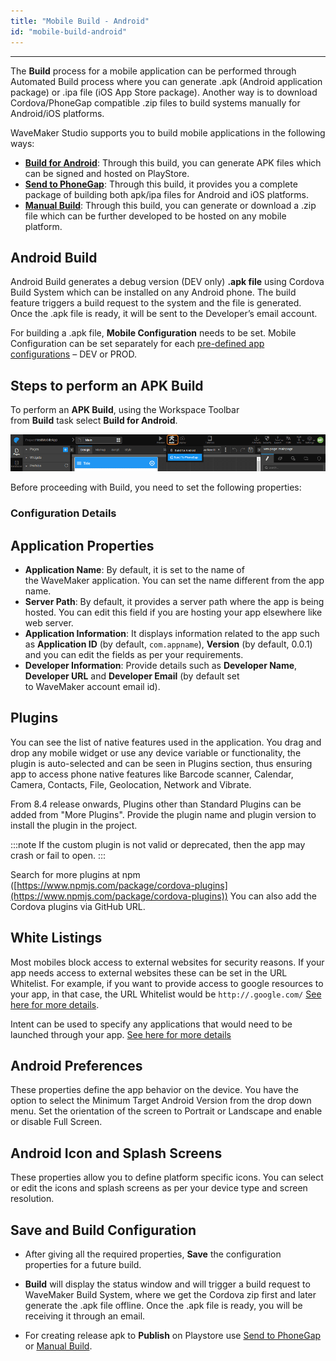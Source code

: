 ```yaml
---
title: "Mobile Build - Android"
id: "mobile-build-android"
---
```

---

The **Build** process for a mobile application can be performed through Automated Build process where you can generate .apk (Android application package) or .ipa file (iOS App Store package). Another way is to download Cordova/PhoneGap compatible .zip files to build systems manually for Android/iOS platforms.

WaveMaker Studio supports you to build mobile applications in the following ways:

- **[Build for Android](#android)**: Through this build, you can generate APK files which can be signed and hosted on PlayStore.
- [**Send to PhoneGap**](/learn/hybrid-mobile/mobile-build-phonegap/): Through this build, it provides you a complete package of building both apk/ipa files for Android and iOS platforms.
- **[Manual Build](/learn/hybrid-mobile/mobile-build-manual/)**: Through this build, you can generate or download a .zip file which can be further developed to be hosted on any mobile platform.

## Android Build

Android Build generates a debug version (DEV only) **.apk file** using Cordova Build System which can be installed on any Android phone. The build feature triggers a build request to the system and the file is generated. Once the .apk file is ready, it will be sent to the Developer’s email account.

For building a .apk file, **Mobile Configuration** needs to be set. Mobile Configuration can be set separately for each [pre-defined app configurations](/learn/app-development/deployment/configuration-profiles/) – DEV or PROD.

## Steps to perform an APK Build

To perform an **APK Build**, using the Workspace Toolbar from **Build** task select **Build for Android**.

[![](/learn/assets/mobile_build.png)](/learn/assets/mobile_build.png)

Before proceeding with Build, you need to set the following properties:

### Configuration Details

## Application Properties

- **Application Name**: By default, it is set to the name of the WaveMaker application. You can set the name different from the app name.
- **Server Path**: By default, it provides a server path where the app is being hosted. You can edit this field if you are hosting your app elsewhere like web server.
- **Application Information**: It displays information related to the app such as **Application ID** (by default, `com.appname`), **Version** (by default, 0.0.1) and you can edit the fields as per your requirements.
- **Developer Information**: Provide details such as **Developer Name**, **Developer URL** and **Developer Email** (by default set to WaveMaker account email id).

## Plugins
You can see the list of native features used in the application. You drag and drop any mobile widget or use any device variable or functionality, the plugin is auto-selected and can be seen in Plugins section, thus ensuring app to access phone native features like Barcode scanner, Calendar, Camera, Contacts, File, Geolocation, Network and Vibrate.
        
From 8.4 release onwards, Plugins other than Standard Plugins can be added from "More Plugins". Provide the plugin name and plugin version to install the plugin in the project. 

:::note
If the custom plugin is not valid or deprecated, then the app may crash or fail to open. 
:::

Search for more plugins at npm ([https://www.npmjs.com/package/cordova-plugins](https://www.npmjs.com/package/cordova-plugins)) You can also add the Cordova plugins via GitHub URL.
        
## White Listings

Most mobiles block access to external websites for security reasons. If your app needs access to external websites these can be set in the URL Whitelist. For example, if you want to provide access to google resources to your app, in that case, the URL Whitelist would be `http://.google.com/` [See here for more details](https://github.com/apache/cordova-plugin-whitelist#navigation-whitelist). 

Intent can be used to specify any applications that would need to be launched through your app. [See here for more details](https://github.com/apache/cordova-plugin-whitelist#intent-whitelist)

## Android Preferences
These properties define the app behavior on the device. You have the option to select the Minimum Target Android Version from the drop down menu. Set the orientation of the screen to Portrait or Landscape and enable or disable Full Screen.

## Android Icon and Splash Screens
These properties allow you to define platform specific icons. You can select or edit the icons and splash screens as per your device type and screen resolution.

## Save and Build Configuration
    
- After giving all the required properties, **Save** the configuration properties for a future build.
- **Build** will display the status window and will trigger a build request to WaveMaker Build System, where we get the Cordova zip first and later generate the .apk file offline. Once the .apk file is ready, you will be receiving it through an email.

- For creating release apk to **Publish** on Playstore use [Send to PhoneGap](/learn/hybrid-mobile/mobile-build-phonegap/) or [Manual Build](/learn/hybrid-mobile/mobile-build-manual/).

